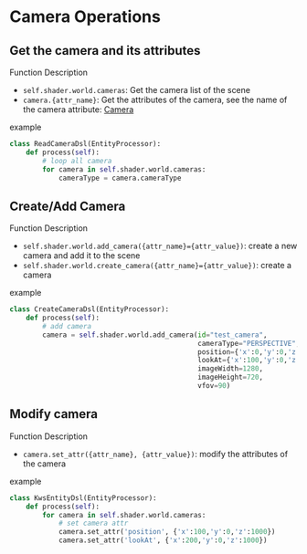 # Camera Operations

<!-- toc -->
## Get the camera and its attributes
Function Description
* ```self.shader.world.cameras```: Get the camera list of the scene
* ```camera.{attr_name}```: Get the attributes of the camera, see the name of the camera attribute: [Camera](../dsl/camera.md)

example
```python
class ReadCameraDsl(EntityProcessor):
    def process(self):
        # loop all camera
        for camera in self.shader.world.cameras:
            cameraType = camera.cameraType
```

## Create/Add Camera
Function Description
* ```self.shader.world.add_camera({attr_name}={attr_value})```: create a new camera and add it to the scene
* ```self.shader.world.create_camera({attr_name}={attr_value})```: create a camera

example
```python
class CreateCameraDsl(EntityProcessor):
    def process(self):
        # add camera
        camera = self.shader.world.add_camera(id="test_camera",
                                              cameraType="PERSPECTIVE",
                                              position={'x':0,'y':0,'z':1000},
                                              lookAt={'x':100,'y':0,'z':1000},
                                              imageWidth=1280,
                                              imageHeight=720,
                                              vfov=90)
```


## Modify camera
Function Description
* ```camera.set_attr({attr_name}, {attr_value})```: modify the attributes of the camera

example
```python
class KwsEntityDsl(EntityProcessor):
    def process(self):
        for camera in self.shader.world.cameras:
            # set camera attr
            camera.set_attr('position', {'x':100,'y':0,'z':1000})
            camera.set_attr('lookAt', {'x':200,'y':0,'z':1000})
```